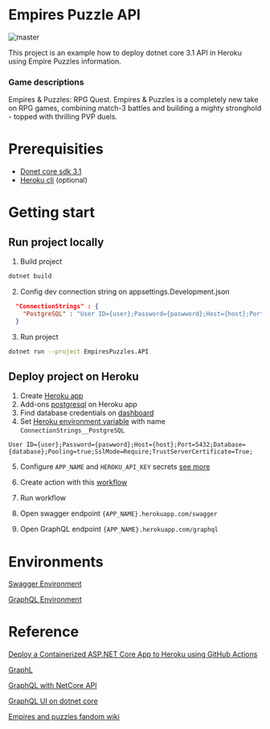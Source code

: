 # Empires Puzzle API
![master](https://github.com/ming-tsai/EmpiresPuzzlesAPI/workflows/master/badge.svg)

This project is an example how to deploy dotnet core 3.1 API in Heroku using Empire Puzzles information.

### Game descriptions
Empires & Puzzles: RPG Quest. Empires & Puzzles is a completely new take on RPG games, combining match-3 battles and building a mighty stronghold - topped with thrilling PVP duels.

# Prerequisities
  - [Donet core sdk 3.1](https://dotnet.microsoft.com/download)
  - [Heroku cli](https://devcenter.heroku.com/articles/heroku-cli) (optional)

# Getting start

## Run project locally
1. Build project
```bash
dotnet build
```

2. Config dev connection string on appsettings.Development.json
```json
  "ConnectionStrings" : {
    "PostgreSQL" : "User ID={user};Password={paswword};Host={host};Port=5432;Database={database};Pooling=true;SslMode=Require;TrustServerCertificate=True;"
  }
```
3. Run project
```bash
dotnet run --project EmpiresPuzzles.API
```

## Deploy project on Heroku

1. Create [Heroku app](https://trailhead.salesforce.com/en/content/learn/projects/develop-heroku-applications/create-a-heroku-app)
2. Add-ons [postgresql](https://www.heroku.com/postgres) on Heroku app
3. Find database credentials on [dashboard](https://data.heroku.com/)
4. Set [Heroku environment variable](https://devcenter.heroku.com/articles/config-vars#using-the-heroku-cli) with name `ConnectionStrings__PostgreSQL`
```value
User ID={user};Password={paswword};Host={host};Port=5432;Database={database};Pooling=true;SslMode=Require;TrustServerCertificate=True;
```
5. Configure `APP_NAME` and `HEROKU_API_KEY` secrets [see more](https://codeburst.io/deploy-a-containerized-asp-net-core-app-to-heroku-using-github-actions-9e54c72db943)
6. Create action with this [workflow](https://github.com/ming-tsai/EmpiresPuzzlesAPI/blob/master/.github/workflows/dotnetcore.yml)

7. Run workflow
8. Open swagger endpoint `{APP_NAME}.herokuapp.com/swagger`
9. Open GraphQL endpoint `{APP_NAME}.herokuapp.com/graphql`

# Environments
[Swagger Environment](https://empires-puzzles-api.herokuapp.com/swagger)

[GraphQL Environment](https://empires-puzzles-api.herokuapp.com/graphql)

# Reference

[Deploy a Containerized ASP.NET Core App to Heroku using GitHub Actions](https://codeburst.io/deploy-a-containerized-asp-net-core-app-to-heroku-using-github-actions-9e54c72db943)

[GraphL](https://graphql.org/)

[GraphQL with NetCore API](https://learnmoreseekmore.blogspot.com/2019/11/graphql-api-integration-in-aspnet-core.html)

[GraphQL UI on dotnet core](https://github.com/JosephWoodward/graphiql-dotnet)

[Empires and puzzles fandom wiki](https://empiresandpuzzles.fandom.com/wiki/Home)
